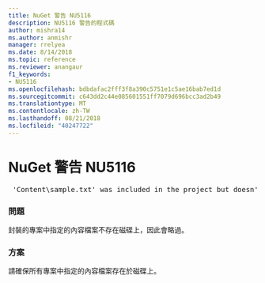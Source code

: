 ```yaml
---
title: NuGet 警告 NU5116
description: NU5116 警告的程式碼
author: mishra14
ms.author: anmishr
manager: rrelyea
ms.date: 8/14/2018
ms.topic: reference
ms.reviewer: anangaur
f1_keywords:
- NU5116
ms.openlocfilehash: bdbdafac2fff3f8a390c5751e1c5ae16bab7ed1d
ms.sourcegitcommit: c643dd2c44e085601551ff7079d696bcc3ad2b49
ms.translationtype: MT
ms.contentlocale: zh-TW
ms.lasthandoff: 08/21/2018
ms.locfileid: "40247722"
---
```

# <a name="nuget-warning-nu5116"></a>NuGet 警告 NU5116
<pre> 'Content\sample.txt' was included in the project but doesn't exist. Skipping...</pre>

### <a name="issue"></a>問題

封裝的專案中指定的內容檔案不存在磁碟上，因此會略過。


### <a name="solution"></a>方案

請確保所有專案中指定的內容檔案存在於磁碟上。

